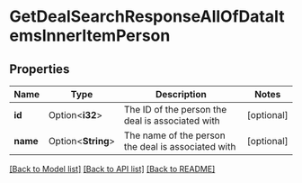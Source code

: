 # GetDealSearchResponseAllOfDataItemsInnerItemPerson

## Properties

Name | Type | Description | Notes
------------ | ------------- | ------------- | -------------
**id** | Option<**i32**> | The ID of the person the deal is associated with | [optional]
**name** | Option<**String**> | The name of the person the deal is associated with | [optional]

[[Back to Model list]](../README.md#documentation-for-models) [[Back to API list]](../README.md#documentation-for-api-endpoints) [[Back to README]](../README.md)


